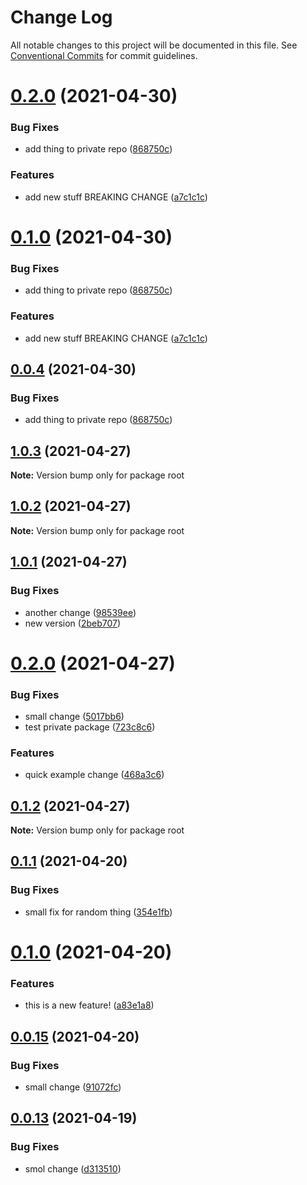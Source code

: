 # Change Log

All notable changes to this project will be documented in this file.
See [Conventional Commits](https://conventionalcommits.org) for commit guidelines.

# [0.2.0](https://github.com/josephtcollins/lerna-example/compare/v1.0.3...v0.2.0) (2021-04-30)


### Bug Fixes

* add thing to private repo ([868750c](https://github.com/josephtcollins/lerna-example/commit/868750c347e0b517d85285d1bd55af6af1328f6b))


### Features

* add new stuff BREAKING CHANGE ([a7c1c1c](https://github.com/josephtcollins/lerna-example/commit/a7c1c1c65cd6f4e6b76850d80b5bb3e1788eac0d))





# [0.1.0](https://github.com/josephtcollins/lerna-example/compare/v1.0.3...v0.1.0) (2021-04-30)


### Bug Fixes

* add thing to private repo ([868750c](https://github.com/josephtcollins/lerna-example/commit/868750c347e0b517d85285d1bd55af6af1328f6b))


### Features

* add new stuff BREAKING CHANGE ([a7c1c1c](https://github.com/josephtcollins/lerna-example/commit/a7c1c1c65cd6f4e6b76850d80b5bb3e1788eac0d))





## [0.0.4](https://github.com/josephtcollins/lerna-example/compare/v1.0.3...v0.0.4) (2021-04-30)


### Bug Fixes

* add thing to private repo ([868750c](https://github.com/josephtcollins/lerna-example/commit/868750c347e0b517d85285d1bd55af6af1328f6b))





## [1.0.3](https://github.com/josephtcollins/lerna-example/compare/v1.0.2...v1.0.3) (2021-04-27)

**Note:** Version bump only for package root





## [1.0.2](https://github.com/josephtcollins/lerna-example/compare/v1.0.1...v1.0.2) (2021-04-27)

**Note:** Version bump only for package root





## [1.0.1](https://github.com/josephtcollins/lerna-example/compare/v0.2.0...v1.0.1) (2021-04-27)


### Bug Fixes

* another change ([98539ee](https://github.com/josephtcollins/lerna-example/commit/98539eee1b038ab7cdcf508ca5e49cfd41f02c18))
* new version ([2beb707](https://github.com/josephtcollins/lerna-example/commit/2beb7072759cebdbe40b85b7d14934454742beb3))





# [0.2.0](https://github.com/josephtcollins/lerna-example/compare/v0.1.2...v0.2.0) (2021-04-27)


### Bug Fixes

* small change ([5017bb6](https://github.com/josephtcollins/lerna-example/commit/5017bb6ce8f8236f4f196d43d648ca9de5d529bf))
* test private package ([723c8c6](https://github.com/josephtcollins/lerna-example/commit/723c8c6f3b31d75fae6ea6b2bebbabccc619d27d))


### Features

* quick example change ([468a3c6](https://github.com/josephtcollins/lerna-example/commit/468a3c66c419d2ac2a0eea19827340f657186bba))





## [0.1.2](https://github.com/josephtcollins/lerna-example/compare/v0.1.1...v0.1.2) (2021-04-27)

**Note:** Version bump only for package root





## [0.1.1](https://github.com/josephtcollins/lerna-example/compare/v0.1.0...v0.1.1) (2021-04-20)


### Bug Fixes

* small fix for random thing ([354e1fb](https://github.com/josephtcollins/lerna-example/commit/354e1fb5d4276617f14d7b9e885785d7e614f159))





# [0.1.0](https://github.com/josephtcollins/lerna-example/compare/v0.0.15...v0.1.0) (2021-04-20)


### Features

* this is a new feature! ([a83e1a8](https://github.com/josephtcollins/lerna-example/commit/a83e1a81905584f0d501062e73b5cea2bc0fb579))





## [0.0.15](https://github.com/josephtcollins/lerna-example/compare/v0.0.14...v0.0.15) (2021-04-20)


### Bug Fixes

* small change ([91072fc](https://github.com/josephtcollins/lerna-example/commit/91072fc370bc64411039a9f9c65a82591a0f6fd4))





## [0.0.13](https://github.com/josephtcollins/lerna-example/compare/v0.0.12...v0.0.13) (2021-04-19)


### Bug Fixes

* smol change ([d313510](https://github.com/josephtcollins/lerna-example/commit/d31351031ea4030ad3c3fbed07e76cbd4a287bca))
